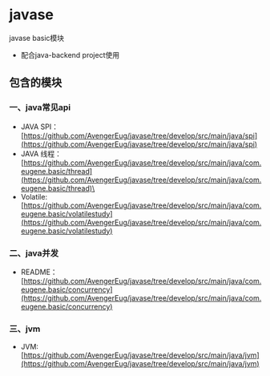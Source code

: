# javase
javase basic模块

* 配合java-backend project使用

## 包含的模块

### 一、java常见api

* JAVA SPI：[https://github.com/AvengerEug/javase/tree/develop/src/main/java/spi](https://github.com/AvengerEug/javase/tree/develop/src/main/java/spi)
* JAVA 线程：[https://github.com/AvengerEug/javase/tree/develop/src/main/java/com.eugene.basic/thread](https://github.com/AvengerEug/javase/tree/develop/src/main/java/com.eugene.basic/thread)\
* Volatile: [https://github.com/AvengerEug/javase/tree/develop/src/main/java/com.eugene.basic/volatilestudy](https://github.com/AvengerEug/javase/tree/develop/src/main/java/com.eugene.basic/volatilestudy)

### 二、java并发

* README：[https://github.com/AvengerEug/javase/tree/develop/src/main/java/com.eugene.basic/concurrency](https://github.com/AvengerEug/javase/tree/develop/src/main/java/com.eugene.basic/concurrency)


### 三、jvm

* JVM:  [https://github.com/AvengerEug/javase/tree/develop/src/main/java/jvm](https://github.com/AvengerEug/javase/tree/develop/src/main/java/jvm)